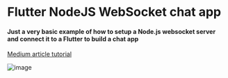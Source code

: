 # Flutter NodeJS WebSocket chat app

#### Just a very basic example of how to setup a Node.js websocket server and connect it to a Flutter to build a chat app

[Medium article tutorial](https://medium.com/@ottokafka/flutter-nodejs-websocket-chat-app-8c7a3bafa906)

![image](https://user-images.githubusercontent.com/21117852/81267311-d4452d00-9078-11ea-8729-c5ec55059abc.png)
